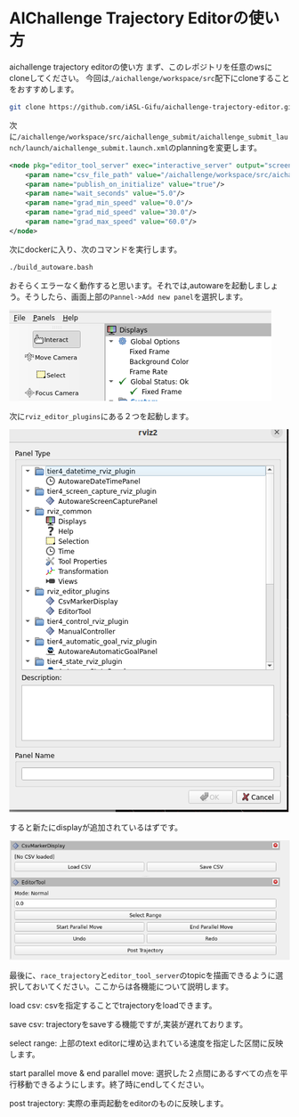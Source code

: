 # AIChallenge Trajectory Editorの使い方
aichallenge trajectory editorの使い方
まず、このレポジトリを任意のwsにcloneしてください。
今回は,`/aichallenge/workspace/src`配下にcloneすることをおすすめします。
```bash
git clone https://github.com/iASL-Gifu/aichallenge-trajectory-editor.git
```

次に`/aichallenge/workspace/src/aichallenge_submit/aichallenge_submit_launch/launch/aichallenge_submit.launch.xml`のplanningを変更します。

```xml
<node pkg="editor_tool_server" exec="interactive_server" output="screen" name="editor_tool_server">
    <param name="csv_file_path" value="/aichallenge/workspace/src/aichallenge-trajectory-editor/csv/centerline_15km.csv"/>
    <param name="publish_on_initialize" value="true"/>
    <param name="wait_seconds" value="5.0"/>
    <param name="grad_min_speed" value="0.0"/>
    <param name="grad_mid_speed" value="30.0"/>
    <param name="grad_max_speed" value="60.0"/>
</node>
```
次にdockerに入り、次のコマンドを実行します。
```bash
./build_autoware.bash
```

おそらくエラーなく動作すると思います。それでは,autowareを起動しましょう。そうしたら、画面上部の`Pannel->Add new panel`を選択します。

![image](./asset/panel.png)

次に`rviz_editor_plugins`にある２つを起動します。

![image2](./asset/newpanel.png)

すると新たにdisplayが追加されているはずです。

![rviz2](./asset/rviz2.png)

最後に、`race_trajectory`と`editor_tool_server`のtopicを描画できるように選択しておいてください。ここからは各機能について説明します。

load csv: csvを指定することでtrajectoryをloadできます。

save csv: trajectoryをsaveする機能ですが,実装が遅れております。　

select range: 上部のtext editorに埋め込まれている速度を指定した区間に反映します。　

start parallel move & end parallel move: 選択した２点間にあるすべての点を平行移動できるようにします。終了時にendしてください。

post trajectory: 実際の車両起動をeditorのものに反映します。

